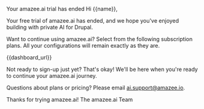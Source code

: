 Your amazee.ai trial has ended
Hi {{name}},

Your free trial of amazee.ai has ended, and we hope you've enjoyed
building with private AI for Drupal.

Want to continue using amazee.ai?
Select from the following subscription plans. All your configurations will remain exactly as
they are.

{{dashboard_url}}

Not ready to sign-up just yet? That's okay! We'll be here when you're ready
to continue your amazee.ai journey.

Questions about plans or pricing? Please email ai.support@amazee.io.

Thanks for trying amazee.ai!
The amazee.ai Team
